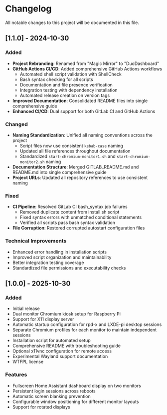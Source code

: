 # Changelog

All notable changes to this project will be documented in this file.

## [1.1.0] - 2024-10-30

### Added
- **Project Rebranding**: Renamed from "Magic Mirror" to "DuoDashboard"
- **GitHub Actions CI/CD**: Added comprehensive GitHub Actions workflows
  - Automated shell script validation with ShellCheck
  - Bash syntax checking for all scripts
  - Documentation and file presence verification
  - Integration testing with dependency installation
  - Automated release creation on version tags
- **Improved Documentation**: Consolidated README files into single comprehensive guide
- **Enhanced CI/CD**: Dual support for both GitLab CI and GitHub Actions

### Changed
- **Naming Standardization**: Unified all naming conventions across the project
  - Script files now use consistent `kebab-case` naming
  - Updated all file references throughout documentation
  - Standardized `start-chromium-monitor1.sh` and `start-chromium-monitor2.sh` naming
- **Documentation Structure**: Merged GITLAB_README.md and README.md into single comprehensive guide
- **Project URLs**: Updated all repository references to use consistent naming

### Fixed
- **CI Pipeline**: Resolved GitLab CI bash_syntax job failures
  - Removed duplicate content from install.sh script
  - Fixed syntax errors with unmatched conditional statements
  - Verified all scripts pass bash syntax validation
- **File Corruption**: Restored corrupted autostart configuration files

### Technical Improvements
- Enhanced error handling in installation scripts
- Improved script organization and maintainability
- Better integration testing coverage
- Standardized file permissions and executability checks

## [1.0.0] - 2025-10-30

### Added
- Initial release
- Dual monitor Chromium kiosk setup for Raspberry Pi
- Support for X11 display server
- Automatic startup configuration for rpd-x and LXDE-pi desktop sessions
- Separate Chromium profiles for each monitor to maintain independent sessions
- Installation script for automated setup
- Comprehensive README with troubleshooting guide
- Optional x11vnc configuration for remote access
- Experimental Wayland support documentation
- WTFPL license

### Features
- Fullscreen Home Assistant dashboard display on two monitors
- Persistent login sessions across reboots
- Automatic screen blanking prevention
- Configurable window positioning for different monitor layouts
- Support for rotated displays
